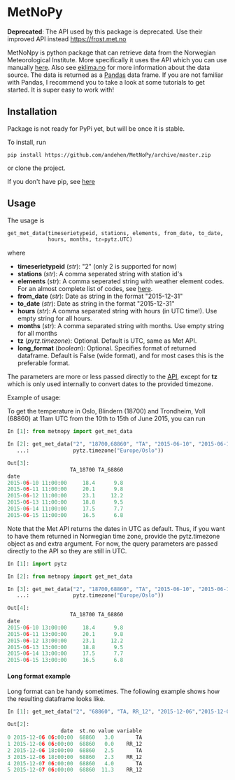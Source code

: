 # MetNoPy

**Deprecated**: The API used by this package is deprecated. Use their improved API instead https://frost.met.no

MetNoNpy is python package that can retrieve data from the Norwegian Meteorological Institute.
More specifically it uses the API which you can use manually [here](http://eklima.met.no/met/MetService?operation=getMetDataValues).
Also see [eklima.no](eklima.no) for more information about the data source.
The data is returned as a [Pandas](http://pandas.pydata.org/) data frame.
If you are not familiar with Pandas, I recommend you to take a look at some tutorials to get started.
It is super easy to work with!

## Installation

Package is not ready for PyPi yet, but will be once it is stable.

To install, run 
```
pip install https://github.com/andehen/MetNoPy/archive/master.zip
```

or clone the project. 

If you don't have pip, see [here](https://pip.pypa.io/en/stable/installing/)

## Usage

The usage is

```python
get_met_data(timeserietypeid, stations, elements, from_date, to_date, 
             hours, months, tz=pytz.UTC)

```

where
 * **timeserietypeid** (*str*): "2" (only 2 is supported for now)
 * **stations** (*str*): A comma seperated string with station id's
 * **elements** (*str*): A comma seperated string with weather element codes. For an almost complete list of codes, see 
 [here](http://eklima.met.no/Help/Stations/toDay/all/en_e18700.html).
 * **from_date** (*str*): Date as string in the format "2015-12-31"
 * **to_date** (*str*): Date as string in the format "2015-12-31"
 * **hours** (*str*): A comma separated string with hours (in UTC time!). Use empty string for all hours.
 * **months** (*str*): A comma separated string with months. Use empty string for all months
 * **tz** (*pytz.timezone*): Optional. Default is UTC, same as Met API. 
 * **long_format** (*boolean*): Optional. Specifies format of returned dataframe. Default is False (wide format),
   and for most cases this is the preferable format.
 
 The parameters are more or less passed directly to the [API](http://eklima.met.no/met/MetService?operation=getMetDataValues),
 except for **tz** which is only used internally to convert dates to the provided timezone. 

Example of usage:

To get the temperature in Oslo, Blindern (18700) and Trondheim, Voll (68860) at 11am UTC from the 10th to 15th of June 2015,
you can run

```python
In [1]: from metnopy import get_met_data

In [2]: get_met_data("2", "18700,68860", "TA", "2015-06-10", "2015-06-15", "11", "", 
   ...:              pytz.timezone("Europe/Oslo"))

Out[3]: 
                    TA_18700 TA_68860
date                                 
2015-06-10 11:00:00     18.4      9.8
2015-06-11 11:00:00     20.1      9.8
2015-06-12 11:00:00     23.1     12.2
2015-06-13 11:00:00     18.8      9.5
2015-06-14 11:00:00     17.5      7.7
2015-06-15 11:00:00     16.5      6.8

```

Note that the Met API returns the dates in UTC as default. Thus, if you want to have them returned in Norwegian time zone, 
provide the pytz.timezone object as and extra argument. For now, the query parameters are passed directly to the API so they
are still in UTC. 

```python
In [1]: import pytz

In [2]: from metnopy import get_met_data

In [3]: get_met_data("2", "18700,68860", "TA", "2015-06-10", "2015-06-15", "11", "", 
   ...:              pytz.timezone("Europe/Oslo"))

Out[4]: 
                    TA_18700 TA_68860
date                                 
2015-06-10 13:00:00     18.4      9.8
2015-06-11 13:00:00     20.1      9.8
2015-06-12 13:00:00     23.1     12.2
2015-06-13 13:00:00     18.8      9.5
2015-06-14 13:00:00     17.5      7.7
2015-06-15 13:00:00     16.5      6.8

```

#### Long format example

Long format can be handy sometimes. The following example shows how the resulting dataframe looks like.

```python
In [1]: get_met_data("2", "68860", "TA, RR_12", "2015-12-06","2015-12-07", "6,18", "", long_format=True)

Out[2]: 
                 date  st.no value variable
0 2015-12-06 06:00:00  68860   3.0       TA
1 2015-12-06 06:00:00  68860   0.0    RR_12
2 2015-12-06 18:00:00  68860   2.5       TA
3 2015-12-06 18:00:00  68860   2.3    RR_12
4 2015-12-07 06:00:00  68860   4.0       TA
5 2015-12-07 06:00:00  68860  11.3    RR_12

```
